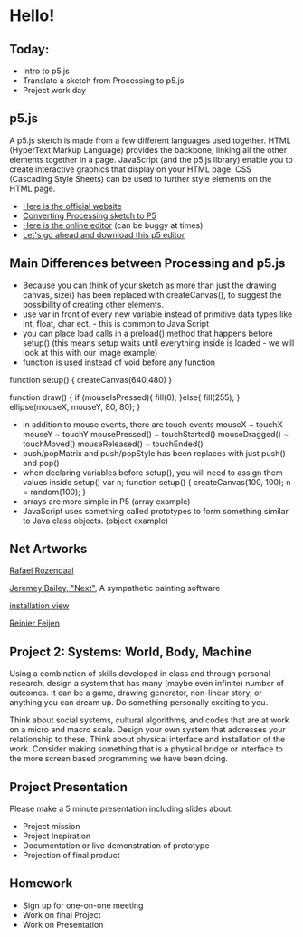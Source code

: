 # Hello!

## Today:
- Intro to p5.js
- Translate a sketch from Processing to p5.js
- Project work day

## p5.js

A p5.js sketch is made from a few different languages used together. HTML (HyperText Markup Language) provides the backbone, linking all the other elements together in a page. JavaScript (and the p5.js library) enable you to create interactive graphics that display on your HTML page. CSS (Cascading Style Sheets) can be used to further style elements on the HTML page.
- [Here is the official website](https://p5js.org/)
- [Converting Processing sketch to P5](https://github.com/processing/p5.js/wiki/Processing-transition)
- [Here is the online editor](http://alpha.editor.p5js.org/) (can be buggy at times)
- [Let's go ahead and download this p5 editor](https://github.com/processing/p5.js-editor/releases)

## Main Differences between Processing and p5.js

- Because you can think of your sketch as more than just the drawing canvas, size() has been replaced with createCanvas(), to suggest the possibility of creating other elements.
- use var in front of every new variable instead of primitive data types like int, float, char ect. - this is common to Java Script
- you can place load calls in a preload() method that happens before setup() (this means setup waits until everything inside is loaded - we will look at this with our image example)
- function is used instead of void before any function

function setup() {
createCanvas(640,480)
}

function draw() {
  if (mouseIsPressed){
  	fill(0);
  }else{
  	fill(255);
  }
  ellipse(mouseX, mouseY, 80, 80);
}

- in addition to mouse events, there are touch events
  mouseX ~ touchX
  mouseY ~ touchY
  mousePressed() ~ touchStarted()
  mouseDragged() ~ touchMoved()
  mouseReleased() ~ touchEnded()
- push/popMatrix and push/popStyle has been replaces with just push() and pop()
- when declaring variables before setup(), you will need to assign them values inside setup()
var n;
function setup() {
  createCanvas(100, 100);
  n = random(100);
}
- arrays are more simple in P5 (array example)
- JavaScript uses something called prototypes to form something similar to Java class objects. (object example)

## Net Artworks

[Rafael Rozendaal](http://www.newrafael.com/websites)

[Jeremey Bailey, "Next"](http://jeremybaileynext.com/), A sympathetic painting software

[installation view](http://carrollfletcheronscreen.com/2016/05/12/jeremy-bailey-next/)

[Reinier Feijen](http://www.boxofchocolates.nl/)


## Project 2: Systems: World, Body, Machine

Using a combination of skills developed in class and through personal research, design a system that has many (maybe even infinite) number of outcomes. It can be a game, drawing generator, non-linear story, or anything you can dream up. Do something personally exciting to you.

Think about social systems, cultural algorithms, and codes that are at work on a micro and macro scale. Design your own system that addresses your relationship to these. Think about physical interface and installation of the work. Consider making something that is a physical bridge or interface to the more screen based programming we have been doing.

## Project Presentation

Please make a 5 minute presentation including slides about:
- Project mission
- Project Inspiration
- Documentation or live demonstration of prototype
- Projection of final product

## Homework

- Sign up for one-on-one meeting
- Work on final Project
- Work on Presentation
